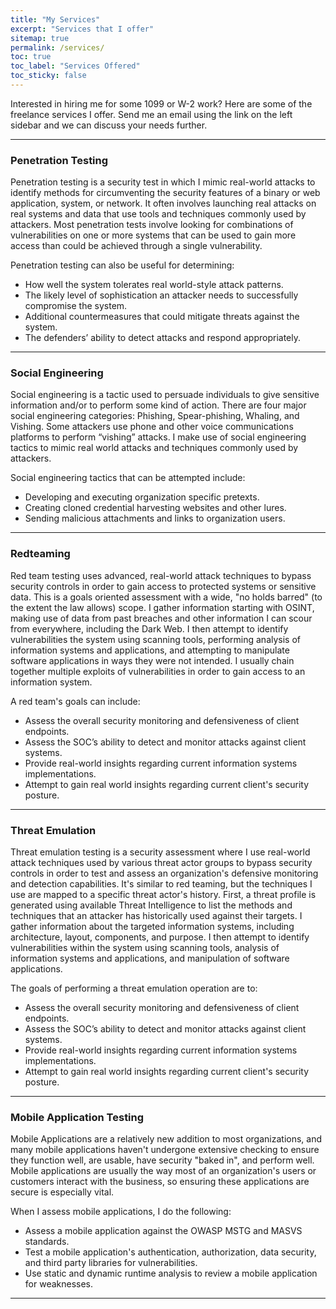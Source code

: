 ```yaml
---
title: "My Services"
excerpt: "Services that I offer"
sitemap: true
permalink: /services/
toc: true
toc_label: "Services Offered"
toc_sticky: false
---
```


Interested in hiring me for some 1099 or W-2 work? Here are some of the freelance services I offer. Send me an email using the link on the left sidebar and we can discuss your needs further.

------

### Penetration Testing

Penetration testing is a security test in which I mimic real-world attacks to identify methods for circumventing the security features of a binary or web application, system, or network. It often involves launching real attacks on real systems and data that use tools and techniques commonly used by attackers. Most penetration tests involve looking for combinations of vulnerabilities on one or more systems that can be used to gain more access than could be achieved through a single vulnerability. 

Penetration testing can also be useful for determining: 
* How well the system tolerates real world-style attack patterns.
* The likely level of sophistication an attacker needs to successfully compromise the system.
* Additional countermeasures that could mitigate threats against the system.
* The defenders’ ability to detect attacks and respond appropriately.

------

### Social Engineering

Social engineering is a tactic used to persuade individuals to give sensitive information and/or to perform some kind of action. There are four major social engineering categories: Phishing, Spear-phishing, Whaling, and Vishing. Some attackers use phone and other voice communications platforms to perform “vishing” attacks. I make use of social engineering tactics to mimic real world attacks and techniques commonly used by attackers. 

Social engineering tactics that can be attempted include:
* Developing and executing organization specific pretexts.
* Creating cloned credential harvesting websites and other lures.
* Sending malicious attachments and links to organization users.

------

### Redteaming

Red team testing uses advanced, real-world attack techniques to bypass security controls in order to gain access to protected systems or sensitive data. This is a goals oriented assessment with a wide, "no holds barred" (to the extent the law allows) scope. I gather information starting with OSINT, making use of data from past breaches and other information I can scour from everywhere, including the Dark Web. I then attempt to identify vulnerabilities the system using scanning tools, performing analysis of information systems and applications, and attempting to manipulate software applications in ways they were not intended. I usually chain together multiple exploits of vulnerabilities in order to gain access to an information system.

A red team's goals can include:
* Assess the overall security monitoring and defensiveness of client endpoints.
* Assess the SOC’s ability to detect and monitor attacks against client systems.
* Provide real-world insights regarding current information systems implementations.
* Attempt to gain real world insights regarding current client's security posture.

------

### Threat Emulation

Threat emulation testing is a security assessment where I use real-world attack techniques used by various threat actor groups to bypass security controls in order to test and assess an organization's defensive monitoring and detection capabilities. It's similar to red teaming, but the techniques I use are mapped to a specific threat actor's history. First, a threat profile is generated using available Threat Intelligence to list the methods and techniques that an attacker has historically used against their targets. I gather information about the targeted information systems, including architecture, layout, components, and purpose. I then attempt to identify vulnerabilities within the system using scanning tools, analysis of information systems and applications, and manipulation of software applications. 

The goals of performing a threat emulation operation are to:
* Assess the overall security monitoring and defensiveness of client endpoints.
* Assess the SOC’s ability to detect and monitor attacks against client systems.
* Provide real-world insights regarding current information systems implementations.
* Attempt to gain real world insights regarding current client's security posture.

------

### Mobile Application Testing

Mobile Applications are a relatively new addition to most organizations, and many mobile applications haven't undergone extensive checking to ensure they function well, are usable, have security "baked in", and perform well. Mobile applications are usually the way most of an organization's users or customers interact with the business, so ensuring these applications are secure is especially vital.

When I assess mobile applications, I do the following:
* Assess a mobile application against the OWASP MSTG and MASVS standards.
* Test a mobile application's authentication, authorization, data security, and third party libraries for vulnerabilities.
* Use static and dynamic runtime analysis to review a mobile application for weaknesses.

------